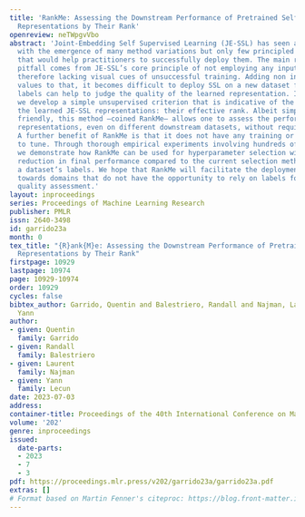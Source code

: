 ```yaml
---
title: 'RankMe: Assessing the Downstream Performance of Pretrained Self-Supervised
  Representations by Their Rank'
openreview: neTWpgvVbo
abstract: 'Joint-Embedding Self Supervised Learning (JE-SSL) has seen a rapid development,
  with the emergence of many method variations but only few principled guidelines
  that would help practitioners to successfully deploy them. The main reason for that
  pitfall comes from JE-SSL’s core principle of not employing any input reconstruction
  therefore lacking visual cues of unsuccessful training. Adding non informative loss
  values to that, it becomes difficult to deploy SSL on a new dataset for which no
  labels can help to judge the quality of the learned representation. In this study,
  we develop a simple unsupervised criterion that is indicative of the quality of
  the learned JE-SSL representations: their effective rank. Albeit simple and computationally
  friendly, this method —coined RankMe— allows one to assess the performance of JE-SSL
  representations, even on different downstream datasets, without requiring any labels.
  A further benefit of RankMe is that it does not have any training or hyper-parameters
  to tune. Through thorough empirical experiments involving hundreds of training episodes,
  we demonstrate how RankMe can be used for hyperparameter selection with nearly no
  reduction in final performance compared to the current selection method that involve
  a dataset’s labels. We hope that RankMe will facilitate the deployment of JE-SSL
  towards domains that do not have the opportunity to rely on labels for representations’
  quality assessment.'
layout: inproceedings
series: Proceedings of Machine Learning Research
publisher: PMLR
issn: 2640-3498
id: garrido23a
month: 0
tex_title: "{R}ank{M}e: Assessing the Downstream Performance of Pretrained Self-Supervised
  Representations by Their Rank"
firstpage: 10929
lastpage: 10974
page: 10929-10974
order: 10929
cycles: false
bibtex_author: Garrido, Quentin and Balestriero, Randall and Najman, Laurent and Lecun,
  Yann
author:
- given: Quentin
  family: Garrido
- given: Randall
  family: Balestriero
- given: Laurent
  family: Najman
- given: Yann
  family: Lecun
date: 2023-07-03
address: 
container-title: Proceedings of the 40th International Conference on Machine Learning
volume: '202'
genre: inproceedings
issued:
  date-parts:
  - 2023
  - 7
  - 3
pdf: https://proceedings.mlr.press/v202/garrido23a/garrido23a.pdf
extras: []
# Format based on Martin Fenner's citeproc: https://blog.front-matter.io/posts/citeproc-yaml-for-bibliographies/
---
```

